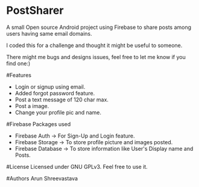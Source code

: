 # PostSharer
A small Open source Android project using Firebase to share posts among users having same email domains.

I coded this for a challenge and thought it might be useful to someone.

There might me bugs and designs issues, feel free to let me know if you find one:)

#Features
* Login or signup using email.
* Added forgot password feature.
* Post a text message of 120 char max.
* Post a image.
* Change your profile pic and name.

#Firebase Packages used
* Firebase Auth -> For Sign-Up and Login feature.
* Firebase Storage -> To store profile picture and images posted.
* Firebase Database -> To store information like User's Display name and Posts.

#License
Licensed under GNU GPLv3.
Feel free to use it.

#Authors
Arun Shreevastava
